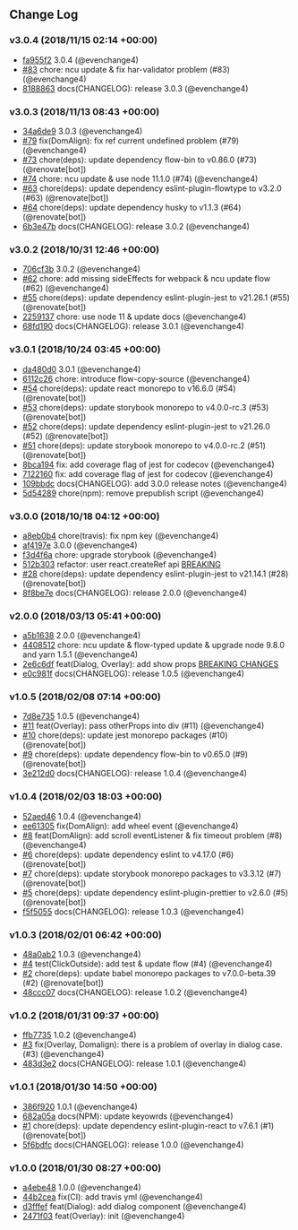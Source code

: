 ## Change Log

### v3.0.4 (2018/11/15 02:14 +00:00)

- [fa955f2](https://github.com/evenchange4/react-overlay-pack/commit/fa955f2cfa09dc532c982e5dbb6ceeb290508fce) 3.0.4 (@evenchange4)
- [#83](https://github.com/evenchange4/react-overlay-pack/pull/83) chore: ncu update & fix har-validator problem (#83) (@evenchange4)
- [8188863](https://github.com/evenchange4/react-overlay-pack/commit/8188863d0c8b7ceb142c15cd01e75095fb6cd94e) docs(CHANGELOG): release 3.0.3 (@evenchange4)

### v3.0.3 (2018/11/13 08:43 +00:00)

- [34a6de9](https://github.com/evenchange4/react-overlay-pack/commit/34a6de98b23fa2249b9b1c0b689f65ee75111040) 3.0.3 (@evenchange4)
- [#79](https://github.com/evenchange4/react-overlay-pack/pull/79) fix(DomAlign): fix ref current undefined problem (#79) (@evenchange4)
- [#73](https://github.com/evenchange4/react-overlay-pack/pull/73) chore(deps): update dependency flow-bin to v0.86.0 (#73) (@renovate[bot])
- [#74](https://github.com/evenchange4/react-overlay-pack/pull/74) chore: ncu update & use node 11.1.0 (#74) (@evenchange4)
- [#63](https://github.com/evenchange4/react-overlay-pack/pull/63) chore(deps): update dependency eslint-plugin-flowtype to v3.2.0 (#63) (@renovate[bot])
- [#64](https://github.com/evenchange4/react-overlay-pack/pull/64) chore(deps): update dependency husky to v1.1.3 (#64) (@renovate[bot])
- [6b3e47b](https://github.com/evenchange4/react-overlay-pack/commit/6b3e47b8f1df056d5434f7d02a92c9fcb2abf14e) docs(CHANGELOG): release 3.0.2 (@evenchange4)

### v3.0.2 (2018/10/31 12:46 +00:00)

- [706cf3b](https://github.com/evenchange4/react-overlay-pack/commit/706cf3b795bdf9af803e83000406e26bd635cd69) 3.0.2 (@evenchange4)
- [#62](https://github.com/evenchange4/react-overlay-pack/pull/62) chore: add missing sideEffects for webpack & ncu update flow (#62) (@evenchange4)
- [#55](https://github.com/evenchange4/react-overlay-pack/pull/55) chore(deps): update dependency eslint-plugin-jest to v21.26.1 (#55) (@renovate[bot])
- [2259137](https://github.com/evenchange4/react-overlay-pack/commit/225913761d2f3f1e36f8f8300cda3d4647e92ac7) chore: use node 11 & update docs (@evenchange4)
- [68fd190](https://github.com/evenchange4/react-overlay-pack/commit/68fd1904d14bbf16148c5110ce33f1a1d6aabbf0) docs(CHANGELOG): release 3.0.1 (@evenchange4)

### v3.0.1 (2018/10/24 03:45 +00:00)

- [da480d0](https://github.com/evenchange4/react-overlay-pack/commit/da480d045ad00f13a3be28bd0295439241833f54) 3.0.1 (@evenchange4)
- [6112c26](https://github.com/evenchange4/react-overlay-pack/commit/6112c26ec329fc145287b77cacb2d53f24ce92a5) chore: introduce flow-copy-source (@evenchange4)
- [#54](https://github.com/evenchange4/react-overlay-pack/pull/54) chore(deps): update react monorepo to v16.6.0 (#54) (@renovate[bot])
- [#53](https://github.com/evenchange4/react-overlay-pack/pull/53) chore(deps): update storybook monorepo to v4.0.0-rc.3 (#53) (@renovate[bot])
- [#52](https://github.com/evenchange4/react-overlay-pack/pull/52) chore(deps): update dependency eslint-plugin-jest to v21.26.0 (#52) (@renovate[bot])
- [#51](https://github.com/evenchange4/react-overlay-pack/pull/51) chore(deps): update storybook monorepo to v4.0.0-rc.2 (#51) (@renovate[bot])
- [8bca194](https://github.com/evenchange4/react-overlay-pack/commit/8bca1944f94148d1d308485ae48cb872988a3413) fix: add coverage flag of jest for codecov (@evenchange4)
- [7122160](https://github.com/evenchange4/react-overlay-pack/commit/7122160657950e2d998f8c9309ed301d6b8fd874) fix: add coverage flag of jest for codecov (@evenchange4)
- [109bbdc](https://github.com/evenchange4/react-overlay-pack/commit/109bbdc0d09e76ac873ee64fef1d5ca881c28e32) docs(CHANGELOG): add 3.0.0 release notes (@evenchange4)
- [5d54289](https://github.com/evenchange4/react-overlay-pack/commit/5d54289aaa09dca70f7bc9059abe81cdaa76e1b8) chore(npm): remove prepublish script (@evenchange4)

### v3.0.0 (2018/10/18 04:12 +00:00)

- [a8eb0b4](https://github.com/evenchange4/react-overlay-pack/commit/a8eb0b4fccb0258c6e12515a548cb6b6eebe9a4a) chore(travis): fix npm key (@evenchange4)
- [af4197e](https://github.com/evenchange4/react-overlay-pack/commit/af4197e69c879bb9ba1c5596be264d45a218009e) 3.0.0 (@evenchange4)
- [f3d4f6a](https://github.com/evenchange4/react-overlay-pack/commit/f3d4f6a05442dfafa7598d284803c2cf734c2277) chore: upgrade storybook (@evenchange4)
- [512b303](https://github.com/evenchange4/react-overlay-pack/commit/512b303077d3f4cc2b02de5ae186cae06a90f19e) refactor: user react.createRef api [BREAKING](@evenchange4)
- [#28](https://github.com/evenchange4/react-overlay-pack/pull/28) chore(deps): update dependency eslint-plugin-jest to v21.14.1 (#28) (@renovate[bot])
- [8f8be7e](https://github.com/evenchange4/react-overlay-pack/commit/8f8be7ee66535c465f8ee349ae85e9b45525d5c0) docs(CHANGELOG): release 2.0.0 (@evenchange4)

### v2.0.0 (2018/03/13 05:41 +00:00)

- [a5b1638](https://github.com/evenchange4/react-overlay-pack/commit/a5b163882b754419060a13c1db6d4fe63651c878) 2.0.0 (@evenchange4)
- [4408512](https://github.com/evenchange4/react-overlay-pack/commit/4408512711965a20b4bf3903f7b62a6a940ce24e) chore: ncu update & flow-typed update & upgrade node 9.8.0 and yarn 1.5.1 (@evenchange4)
- [2e6c6df](https://github.com/evenchange4/react-overlay-pack/commit/2e6c6dfa4b283dec543a03707e2bb8933f457dcc) feat(Dialog, Overlay): add show props [BREAKING CHANGES](@evenchange4)
- [e0c981f](https://github.com/evenchange4/react-overlay-pack/commit/e0c981f352f76e06d4db5f0acb45d974a17d9f98) docs(CHANGELOG): release 1.0.5 (@evenchange4)

### v1.0.5 (2018/02/08 07:14 +00:00)

- [7d8e735](https://github.com/evenchange4/react-overlay-pack/commit/7d8e7357e02c1f9d4f34faa75e1cee06167cfd6d) 1.0.5 (@evenchange4)
- [#11](https://github.com/evenchange4/react-overlay-pack/pull/11) feat(Overlay): pass otherProps into div (#11) (@evenchange4)
- [#10](https://github.com/evenchange4/react-overlay-pack/pull/10) chore(deps): update jest monorepo packages (#10) (@renovate[bot])
- [#9](https://github.com/evenchange4/react-overlay-pack/pull/9) chore(deps): update dependency flow-bin to v0.65.0 (#9) (@renovate[bot])
- [3e212d0](https://github.com/evenchange4/react-overlay-pack/commit/3e212d012031cd99ab7382ed0bf73db6e553c909) docs(CHANGELOG): release 1.0.4 (@evenchange4)

### v1.0.4 (2018/02/03 18:03 +00:00)

- [52aed46](https://github.com/evenchange4/react-overlay-pack/commit/52aed4656a178e503857352ac13318785ae5d849) 1.0.4 (@evenchange4)
- [ee61305](https://github.com/evenchange4/react-overlay-pack/commit/ee61305fc6e37254798fd49d3178f6682b01128f) fix(DomAlign): add wheel event (@evenchange4)
- [#8](https://github.com/evenchange4/react-overlay-pack/pull/8) feat(DomAlign): add scroll eventListener & fix timeout problem (#8) (@evenchange4)
- [#6](https://github.com/evenchange4/react-overlay-pack/pull/6) chore(deps): update dependency eslint to v4.17.0 (#6) (@renovate[bot])
- [#7](https://github.com/evenchange4/react-overlay-pack/pull/7) chore(deps): update storybook monorepo packages to v3.3.12 (#7) (@renovate[bot])
- [#5](https://github.com/evenchange4/react-overlay-pack/pull/5) chore(deps): update dependency eslint-plugin-prettier to v2.6.0 (#5) (@renovate[bot])
- [f5f5055](https://github.com/evenchange4/react-overlay-pack/commit/f5f505556dedbb620481c91385aa2fa3f5d5d300) docs(CHANGELOG): release 1.0.3 (@evenchange4)

### v1.0.3 (2018/02/01 06:42 +00:00)

- [48a0ab2](https://github.com/evenchange4/react-overlay-pack/commit/48a0ab2df21fa8958abea31afbe844b66f9c1ba2) 1.0.3 (@evenchange4)
- [#4](https://github.com/evenchange4/react-overlay-pack/pull/4) test(ClickOutside): add test & update flow (#4) (@evenchange4)
- [#2](https://github.com/evenchange4/react-overlay-pack/pull/2) chore(deps): update babel monorepo packages to v7.0.0-beta.39 (#2) (@renovate[bot])
- [48ccc07](https://github.com/evenchange4/react-overlay-pack/commit/48ccc07bba6ca6b6caefb13d9d070fbb574dc589) docs(CHANGELOG): release 1.0.2 (@evenchange4)

### v1.0.2 (2018/01/31 09:37 +00:00)

- [ffb7735](https://github.com/evenchange4/react-overlay-pack/commit/ffb7735ce26279983c4596e2ac76ba988b75e28c) 1.0.2 (@evenchange4)
- [#3](https://github.com/evenchange4/react-overlay-pack/pull/3) fix(Overlay, Domalign): there is a problem of overlay in dialog case. (#3) (@evenchange4)
- [483d3e2](https://github.com/evenchange4/react-overlay-pack/commit/483d3e2b08c2feecdd46c1c9436877d773dce756) docs(CHANGELOG): release 1.0.1 (@evenchange4)

### v1.0.1 (2018/01/30 14:50 +00:00)

- [386f920](https://github.com/evenchange4/react-overlay-pack/commit/386f920040dc70d19d5cb98f7886c100ce1eeb95) 1.0.1 (@evenchange4)
- [682a05a](https://github.com/evenchange4/react-overlay-pack/commit/682a05af4d8908a647d3aeb3a8983541ef2d0888) docs(NPM): update keyowrds (@evenchange4)
- [#1](https://github.com/evenchange4/react-overlay-pack/pull/1) chore(deps): update dependency eslint-plugin-react to v7.6.1 (#1) (@renovate[bot])
- [5f6bdfc](https://github.com/evenchange4/react-overlay-pack/commit/5f6bdfcd75e300267cbbc86a62c9d251479f86df) docs(CHANGELOG): release 1.0.0 (@evenchange4)

### v1.0.0 (2018/01/30 08:27 +00:00)

- [a4ebe48](https://github.com/evenchange4/react-overlay-pack/commit/a4ebe48857a173f039e32bbb1169152165c7e499) 1.0.0 (@evenchange4)
- [44b2cea](https://github.com/evenchange4/react-overlay-pack/commit/44b2cea9b3c5fb0424c7a136dcd5e1d2cd6dd64b) fix(CI): add travis yml (@evenchange4)
- [d3fffef](https://github.com/evenchange4/react-overlay-pack/commit/d3fffef2ca240e8ccb17c2ed54956db5b9bb5ce9) feat(Dialog): add dialog component (@evenchange4)
- [2471f03](https://github.com/evenchange4/react-overlay-pack/commit/2471f03dcc340f1c4944f2ad2d3a87a779aef9bb) feat(Overlay): init (@evenchange4)

